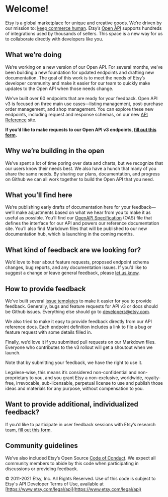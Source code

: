 # Welcome!

Etsy is a global marketplace for unique and creative goods. We’re driven by our mission to: [keep commerce human](https://www.etsy.com/about). Etsy’s [Open API](https://etsy.com/developers) supports hundreds of integrations used by thousands of sellers. This space is a new way for us to collaborate directly with developers like you.


## What we’re doing

We’re working on a new version of our Open API. For several months, we’ve been building a new foundation for updated endpoints and drafting new documentation. The goal of this work is to meet the needs of Etsy’s developer community and make it easier for our team to quickly make updates to the Open API when those needs change.

We’ve built over 60 endpoints that are ready for your feedback. Open API v3 is focused on three main use cases—listing management, post-purchase order management, and shop management. You can explore these new endpoints, including request and response schemas, on our new [API Reference](https://www.etsy.com/openapi/developers) site.

**If you’d like to make requests to our Open API v3 endpoints, [fill out this form](https://docs.google.com/forms/d/e/1FAIpQLSc4qzVlgjkzEkaQvpgX00xvJLjlomRoS-60G9ob_FqCfmbCrA/viewform?usp=sf_link).**


## Why we’re building in the open

We’ve spent a lot of time poring over data and charts, but we recognize that our users know their needs best. We also have a hunch that many of you share the same needs. By sharing our plans, documentation, and progress on Github we can all work together to build the Open API that you need.


## What you’ll find here

We’re publishing early drafts of documentation here for your feedback—we’ll make adjustments based on what we hear from you to make it as useful as possible. You’ll find our [OpenAPI Specification](http://spec.openapis.org/oas/v3.0.3) (OAS) file that defines the interface for our API and powers our reference documentation site. You’ll also find Markdown files that will be published to our new documentation hub, which is launching in the coming months.


## What kind of feedback are we looking for?

We’d love to hear about feature requests, proposed endpoint schema changes, bug reports, and any documentation issues. If you’d like to suggest a change or leave general feedback, please [let us know](https://github.com/etsy/open-api/issues/new/choose).


## How to provide feedback

We’ve built several [issue templates](https://github.com/etsy/open-api/issues/new/choose) to make it easier for you to provide feedback. Generally, bugs and feature requests for API v3 or docs should be Github issues. Everything else should go to [developers@etsy.com](mailto:developers@etsy.com).

We also tried to make it easy to provide feedback directly from our API reference docs. Each endpoint definition includes a link to file a bug or feature request with some details filled in.

Finally, we’d love it if you submitted pull requests on our Markdown files. Everyone who contributes to the v3 rollout will get a shoutout when we launch.

Note that by submitting your feedback, we have the right to use it.

Legalese-wise, this means it’s considered non-confidential and non-proprietary to you, and you grant Etsy a non-exclusive, worldwide, royalty-free, irrevocable, sub-licensable, perpetual license to use and publish those ideas and materials for any purpose, without compensation to you.


## Want to provide additional, individualized feedback?

If you’d like to participate in user feedback sessions with Etsy’s research team, [fill out this form](https://docs.google.com/forms/d/e/1FAIpQLSdSzNrZxDCv1KHlvQfrNIJ9sNzYfivn_cgHA9rDkFMBZ08Kaw/viewform?usp=sf_link).


## Community guidelines

We’ve also included Etsy’s Open Source [Code of Conduct](https://etsy.github.io/codeofconduct.html). We expect all community members to abide by this code when participating in discussions or providing feedback.




&copy; 2011-2021 Etsy, Inc. All Rights Reserved. Use of this code is subject to Etsy's API Developer Terms of Use, available at [https://www.etsy.com/legal/api](https://www.etsy.com/legal/api)
